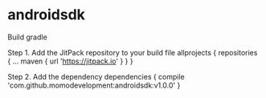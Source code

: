 # androidsdk
Build gradle

Step 1. Add the JitPack repository to your build file
allprojects {
		repositories {
			...
			maven { url 'https://jitpack.io' }
		}
}

Step 2. Add the dependency
dependencies {
		compile 'com.github.momodevelopment:androidsdk:v1.0.0'
}
